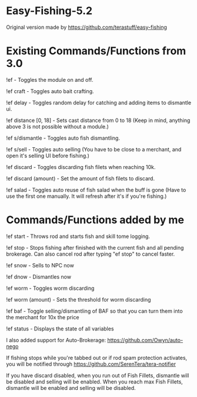 # Easy-Fishing-5.2
Original version made by https://github.com/terastuff/easy-fishing

# Existing Commands/Functions from 3.0
!ef - Toggles the module on and off.

!ef craft - Toggles auto bait crafting.

!ef delay - Toggles random delay for catching and adding items to dismantle ui.

!ef distance [0, 18] - Sets cast distance from 0 to 18 (Keep in mind, anything above 3 is not possible without a module.)

!ef s/dismantle - Toggles auto fish dismantling.

!ef s/sell - Toggles auto selling (You have to be close to a merchant, and open it's selling UI before fishing.)

!ef discard - Toggles discarding fish filets when reaching 10k.

!ef discard (amount) - Set the amount of fish filets to discard.

!ef salad - Toggles auto reuse of fish salad when the buff is gone (Have to use the first one manually. It will refresh after it's if you're fishing.)


# Commands/Functions added by me
!ef start - Throws rod and starts fish and skill tome logging. 

!ef stop - Stops fishing after finished with the current fish and all pending brokerage. Can also cancel rod after typing "ef stop" to cancel faster.

!ef snow - Sells to NPC now

!ef dnow - Dismantles now

!ef worm - Toggles worm discarding

!ef worm (amount) - Sets the threshold for worm discarding

!ef baf - Toggle selling/dismantling of BAF so that you can turn them into the merchant for 10x the price

!ef status - Displays the state of all variables


I also added support for Auto-Brokerage: https://github.com/Owyn/auto-nego

If fishing stops while you're tabbed out or if rod spam protection activates, you will be notified through https://github.com/SerenTera/tera-notifier

If you have discard disabled, when you run out of Fish Fillets, dismantle will be disabled and selling will be enabled. When you reach max Fish Fillets, dismantle will be enabled and selling will be disabled.